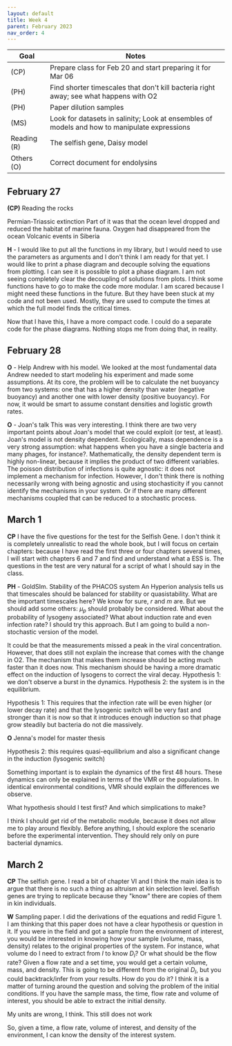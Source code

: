 ```yaml
---
layout: default
title: Week 4
parent: February 2023
nav_order: 4
---
```


| Goal | Notes |
| ----------- | ----------- |
|(CP)|Prepare class for Feb 20 and start preparing it for Mar 06|
|(PH)| Find shorter timescales that don't kill bacteria right away; see what happens with O2|
|(PH)| Paper dilution samples|
|(MS)| Look for datasets in salinity; Look at ensembles of models and how to manipulate expressions |
|Reading (R)| The selfish gene, Daisy model|
|Others (O)| Correct document for endolysins|


## February 27

**(CP)** Reading the rocks

Permian-Triassic extinction
Part of it was that the ocean level dropped and reduced the habitat of marine fauna. Oxygen had disappeared from the ocean
Volcanic events in Siberia

**H** - I would like to put all the functions in my library, but I would need to use the parameters as arguments and I don't think I am ready for that yet.
I would like to print a phase diagram and decouple solving the equations from plotting. I can see it is possible to plot a phase diagram. I am not seeing completely clear the decoupling of solutions from plots.
I think some functions have to go to make the code more modular. I am scared because I might need these functions in the future. But they have been stuck at my code and not been used. Mostly, they are used to compute the times at which the full model finds the critical times.

Now that I have this, I have a more compact code. I could do a separate code for the phase diagrams. Nothing stops me from doing that, in reality.

## February 28

**O** - Help Andrew with his model.
We looked at the most fundamental data Andrew needed to start modeling his experiment and made some assumptions.
At its core, the problem will be to calculate the net buoyancy from two systems: one that has a higher density than water (negative buoyancy) and another one with lower density (positive
buoyancy). For now, it would be smart to assume constant densities and logistic growth rates.

**O** - Joan's talk
This was very interesting. I think there are two very important points about Joan's model that we could exploit (or test, at least). Joan's model is not density dependent. Ecologically,
mass dependence is a very strong assumption: what happens when you have a single bacteria and many phages, for instance?. 
Mathematically, the density dependent term is highly non-linear, because it implies the product of two different variables. The poisson distribution of infections is quite agnostic: it does
not implement a mechanism for infection. However, I don't think there is nothing necessarily wrong with being agnostic and using stochasticity if you cannot identify the mechanisms in your
system. Or if there are many different mechanisms coupled that can be reduced to a stochastic process.


## March 1

**CP** I have the five questions for the test for the Selfish Gene. I don't think it is completely unrealistic to read the whole book, but I will focus on certain chapters: because I have 
read the first three or four chapters several times, I will start with chapters 6 and 7 and find and understand what a ESS is. 
The questions in the test are very natural for a script of what I should say in the class.

**PH** - GoldSIm. Stability of the PHACOS system
An Hyperion analysis tells us that timescales should be balanced for stability or quasistability. What are the important timescales here?
We know for sure, $r$ and $m$ are. But we should add some others: $\mu_p$ should probably be considered. What about the probability of lysogeny associated? What about induction rate and
even infection rate? I should try this approach. But I am going to build a non-stochastic version of the model.

It could be that the measurements missed a peak in the viral concentration. However, that does still not explain the increase that comes with the change in O2. The mechanism that makes 
them increase should be acting much faster than it does now. This mechanism should be having a more dramatic effect on the induction of lysogens to correct the viral decay.
Hypothesis 1: we don't observe a burst in the dynamics.
Hypothesis 2: the system is in the equilibrium.

Hypothesis 1: This requires that the infection rate will be even higher (or lower decay rate) and that the lysogenic switch will be very fast and stronger than it is now so that it 
introduces enough induction so that phage grow steadily but 
bacteria do not die massively.

**O** Jenna's model for master thesis

Hypothesis 2: this requires quasi-equilibrium and also a significant change in the induction (lysogenic switch)


Something important is to explain the dynamics of the first 48 hours. These dynamics can only be explained in terms of the VMR or the populations. In identical environmental conditions, VMR
should explain the differences we observe.

What hypothesis should I test first? And which simplications to make?

I think I should get rid of the metabolic module, because it does not allow me to play around flexibly.
Before anything, I should explore the scenario before the experimental intervention. They should rely only on pure bacterial dynamics.

## March 2

**CP** The selfish gene. I read a bit of chapter VI and I think the main idea is to argue that there is no such a thing as altruism at kin selection level. Selfish genes are trying to replicate because they "know" there are copies of them in kin individuals.

**W** Sampling paper. I did the derivations of the equations and redid Figure 1.
I am thinking that this paper does not have a clear hypothesis or question in it. If you were in the field and got a sample from the environment of interest, you would be interested in knowing how your
sample (volume, mass, density) relates to the original properties of the system.
For instance, what volume do I need to extract from $I$ to know $D_I$? Or what should be the flow rate? Given a flow rate and a set time, you would get a certain volume, mass, and density. This is going to be different from the original $D_I$, but you could backtrack/infer from your results. How do you do it?
I think it is a matter of turning around the question and solving the problem of the initial conditions. If you have the sample mass, the time, flow rate and volume of interest, you should be able to extract the initial density.

My units are wrong, I think. This still does not work

So, given a time, a flow rate, volume of interest, and density of the environment, I can know the density of the interest system.